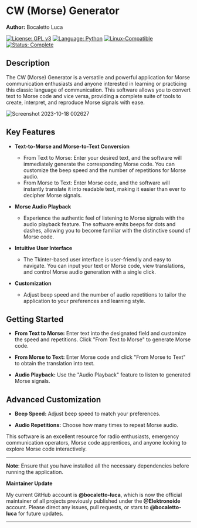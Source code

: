 # CW (Morse) Generator

**Author:** Bocaletto Luca

[![License: GPL v3](https://img.shields.io/badge/License-GPLv3-blue?style=for-the-badge&logo=gnu)](LICENSE) [![Language: Python](https://img.shields.io/badge/Language-Python-blue?style=for-the-badge&logo=python)](https://www.python.org/) [![Linux-Compatible](https://img.shields.io/badge/Linux-Compatible-blue?style=for-the-badge&logo=linux)](https://www.kernel.org/) [![Status: Complete](https://img.shields.io/badge/Status-Complete-brightgreen?style=for-the-badge)](https://github.com/bocaletto-luca/Directory-Monitor)

## Description
The CW (Morse) Generator is a versatile and powerful application for Morse communication enthusiasts and anyone interested in learning or practicing this classic language of communication. This software allows you to convert text to Morse code and vice versa, providing a complete suite of tools to create, interpret, and reproduce Morse signals with ease.

![Screenshot 2023-10-18 002627](https://github.com/elektronoide/CW-Generator/assets/134635227/689ef632-68af-4055-8678-37a8057cc2c7)

## Key Features
- **Text-to-Morse and Morse-to-Text Conversion**
  - From Text to Morse: Enter your desired text, and the software will immediately generate the corresponding Morse code. You can customize the beep speed and the number of repetitions for Morse audio.
  - From Morse to Text: Enter Morse code, and the software will instantly translate it into readable text, making it easier than ever to decipher Morse signals.

- **Morse Audio Playback**
  - Experience the authentic feel of listening to Morse signals with the audio playback feature. The software emits beeps for dots and dashes, allowing you to become familiar with the distinctive sound of Morse code.

- **Intuitive User Interface**
  - The Tkinter-based user interface is user-friendly and easy to navigate. You can input your text or Morse code, view translations, and control Morse audio generation with a single click.

- **Customization**
  - Adjust beep speed and the number of audio repetitions to tailor the application to your preferences and learning style.

## Getting Started
- **From Text to Morse:** Enter text into the designated field and customize the speed and repetitions. Click "From Text to Morse" to generate Morse code.

- **From Morse to Text:** Enter Morse code and click "From Morse to Text" to obtain the translation into text.

- **Audio Playback:** Use the "Audio Playback" feature to listen to generated Morse signals.

## Advanced Customization
- **Beep Speed:** Adjust beep speed to match your preferences.

- **Audio Repetitions:** Choose how many times to repeat Morse audio.

This software is an excellent resource for radio enthusiasts, emergency communication operators, Morse code apprentices, and anyone looking to explore Morse code interactively.

---

**Note**: Ensure that you have installed all the necessary dependencies before running the application.

**Maintainer Update**

My current GitHub account is **@bocaletto-luca**, which is now the official maintainer of all projects previously published under the **@Elektronoide** account. Please direct any issues, pull requests, or stars to **@bocaletto-luca** for future updates.

---
